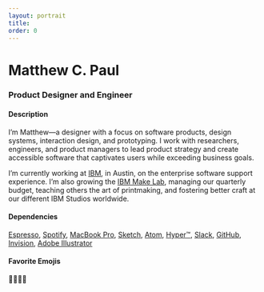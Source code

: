 ```yaml
---
layout: portrait
title:
order: 0
---
```


<h1 class="u-m-trim">Matthew C. Paul</h1>  

### Product Designer and Engineer

#### Description  

I’m Matthew—a designer with a focus on software products, design systems, interaction design, and prototyping. I work with researchers, engineers, and product managers to lead product strategy and create accessible software that captivates users while exceeding business goals.

I’m currently working at [IBM](http://www.ibm.com/us-en/), in Austin, on the enterprise software support experience. I’m also growing the [IBM Make Lab](https://www.instagram.com/make.lab/), managing our quarterly budget, teaching others the art of printmaking, and fostering better craft at our different IBM Studios worldwide.

#### Dependencies  

[Espresso](http://www.thebrewandbrew.com/), [Spotify](https://www.spotify.com/), [MacBook Pro](http://www.apple.com/macbook-pro/), [Sketch](https://www.sketchapp.com/), [Atom](https://atom.io/), [Hyper™](https://hyper.is/), [Slack](https://slack.com/), [GitHub](https://github.com/), [Invision](https://www.invisionapp.com/), [Adobe Illustrator](http://www.adobe.com/products/illustrator.html)

#### Favorite Emojis  

<span class="emojis">👏🏻😆🦖</span>  
